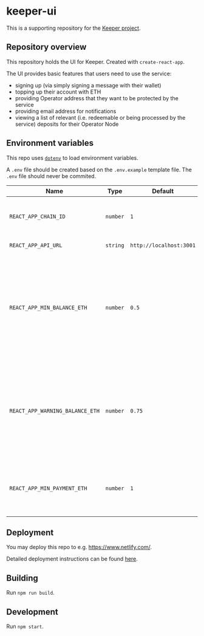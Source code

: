 # keeper-ui

This is a supporting repository for the [Keeper project](https://github.com/chronologic/keeper-service).

## Repository overview

This repository holds the UI for Keeper. Created with `create-react-app`.

The UI provides basic features that users need to use the service:

- signing up (via simply signing a message with their wallet)
- topping up their account with ETH
- providing Operator address that they want to be protected by the service
- providing email address for notifications
- viewing a list of relevant (i.e. redeemable or being processed by the service) deposits for their Operator Node

## Environment variables

This repo uses [`dotenv`](https://www.npmjs.com/package/dotenv) to load environment variables.

A `.env` file should be created based on the `.env.example` template file. The `.env` file should never be commited.

| Name                            | Type     | Default                 | Description                                                                                                                        |
| ------------------------------- | -------- | ----------------------- | ---------------------------------------------------------------------------------------------------------------------------------- |
| `REACT_APP_CHAIN_ID`            | `number` | `1`                     | Ethereum chain id; 1 - mainnet / 3 - ropsten / ...                                                                                 |
| `REACT_APP_API_URL`             | `string` | `http://localhost:3001` | URL of the REST API.                                                                                                               |
| `REACT_APP_MIN_BALANCE_ETH`     | `number` | `0.5`                   | User minimum account balance (below this their deposits will not be protected). This should match the value in `keeper-service`.   |
| `REACT_APP_WARNING_BALANCE_ETH` | `number` | `0.75`                  | User warning account balance (below this notifications will be sent to the user). This should match the value in `keeper-service`. |
| `REACT_APP_MIN_PAYMENT_ETH`     | `number` | `1`                     | Minimum amount of ETH that a user can deposit into their account.                                                                  |

## Deployment

You may deploy this repo to e.g. https://www.netlify.com/.

Detailed deployment instructions can be found [here](https://docs.netlify.com/).

## Building

Run `npm run build`.

## Development

Run `npm start`.
